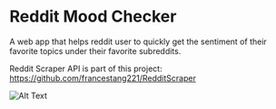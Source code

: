 # Reddit Mood Checker

A web app that helps reddit user to quickly get the sentiment of their favorite topics under their favorite subreddits.

Reddit Scraper API is part of this project: https://github.com/francestang221/RedditScraper


![Alt Text](http://g.recordit.co/zwU0anJhWx.gif)
